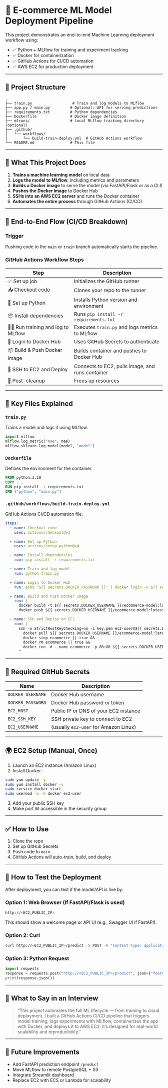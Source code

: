 
# 🚀 E-commerce ML Model Deployment Pipeline

This project demonstrates an end-to-end Machine Learning deployment workflow using:

- ✅ Python + MLflow for training and experiment tracking  
- ✅ Docker for containerization  
- ✅ GitHub Actions for CI/CD automation  
- ✅ AWS EC2 for production deployment

---

## 📁 Project Structure

```
.
├── train.py                  # Train and log models to MLflow
├── app.py / main.py         # Optional: API for serving predictions
├── requirements.txt         # Python dependencies
├── Dockerfile               # Docker image definition
├── mlruns/                  # Local MLflow tracking directory (optional)
├── .github/
│   └── workflows/
│       └── build-train-deploy.yml  # GitHub Actions workflow
└── README.md                # This file
```

---

## 🧠 What This Project Does

1. **Trains a machine learning model** on local data
2. **Logs the model to MLflow**, including metrics and parameters
3. **Builds a Docker image** to serve the model (via FastAPI/Flask or as a CLI)
4. **Pushes the Docker image** to Docker Hub
5. **SSHs into an AWS EC2 server** and runs the Docker container
6. **Automates the entire process** through GitHub Actions (CI/CD)

---

## 🔄 End-to-End Flow (CI/CD Breakdown)

### Trigger
Pushing code to the `main` or `train` branch automatically starts the pipeline.

### GitHub Actions Workflow Steps

| Step | Description |
|------|-------------|
| ✅ Set up job | Initializes the GitHub runner |
| 📥 Checkout code | Clones your repo to the runner |
| 🐍 Set up Python | Installs Python version and environment |
| 📦 Install dependencies | Runs `pip install -r requirements.txt` |
| 🏋️‍♂️ Run training and log to MLflow | Executes `train.py` and logs metrics to MLflow |
| 🔐 Login to Docker Hub | Uses GitHub Secrets to authenticate |
| 📦 Build & Push Docker image | Builds container and pushes to Docker Hub |
| 🧳 SSH to EC2 and Deploy | Connects to EC2, pulls image, and runs container |
| 🧹 Post-cleanup | Frees up resources |

---

## 📌 Key Files Explained

### `train.py`
Trains a model and logs it using MLflow.
```python
import mlflow
mlflow.log_metric("mae", mae)
mlflow.sklearn.log_model(model, "model")
```

### `Dockerfile`
Defines the environment for the container.
```dockerfile
FROM python:3.10
COPY . .
RUN pip install -r requirements.txt
CMD ["python", "main.py"]
```

### `.github/workflows/build-train-deploy.yml`
GitHub Actions CI/CD automation file.
```yaml
steps:
  - name: Checkout code
    uses: actions/checkout@v3

  - name: Set up Python
    uses: actions/setup-python@v4

  - name: Install dependencies
    run: pip install -r requirements.txt

  - name: Train and log model
    run: python train.py

  - name: Login to Docker Hub
    run: echo "${{ secrets.DOCKER_PASSWORD }}" | docker login -u ${{ secrets.DOCKER_USERNAME }} --password-stdin

  - name: Build and Push Docker Image
    run: |
      docker build -t ${{ secrets.DOCKER_USERNAME }}/ecommerce-model:latest .
      docker push ${{ secrets.DOCKER_USERNAME }}/ecommerce-model:latest

  - name: SSH and Deploy on EC2
    run: |
      ssh -o StrictHostKeyChecking=no -i key.pem ec2-user@${{ secrets.EC2_HOST }} "
        docker pull ${{ secrets.DOCKER_USERNAME }}/ecommerce-model:latest &&
        docker stop ecommerce || true &&
        docker rm ecommerce || true &&
        docker run -d --name ecommerce -p 80:80 ${{ secrets.DOCKER_USERNAME }}/ecommerce-model:latest
      "
```

---

## 🔐 Required GitHub Secrets

| Name | Description |
|------|-------------|
| `DOCKER_USERNAME` | Docker Hub username |
| `DOCKER_PASSWORD` | Docker Hub password or token |
| `EC2_HOST` | Public IP or DNS of your EC2 instance |
| `EC2_SSH_KEY` | SSH private key to connect to EC2 |
| `EC2_USERNAME` | (usually `ec2-user` for Amazon Linux) |

---

## 🌍 EC2 Setup (Manual, Once)

1. Launch an EC2 instance (Amazon Linux)
2. Install Docker:
```bash
sudo yum update -y
sudo yum install docker -y
sudo service docker start
sudo usermod -a -G docker ec2-user
```
3. Add your public SSH key
4. Make port `80` accessible in the security group

---

## ✅ How to Use

1. Clone the repo
2. Set up GitHub Secrets
3. Push code to `main`
4. GitHub Actions will auto-train, build, and deploy

---

## 🧪 How to Test the Deployment

After deployment, you can test if the model/API is live by:

### Option 1: Web Browser (If FastAPI/Flask is used)
```bash
http://<EC2_PUBLIC_IP>
```
This should show a welcome page or API UI (e.g., Swagger UI if FastAPI).

### Option 2: Curl
```bash
curl http://<EC2_PUBLIC_IP>/predict -X POST -H "Content-Type: application/json" -d '{"feature_1": 5, "feature_2": 2}'
```

### Option 3: Python Request
```python
import requests
response = requests.post("http://<EC2_PUBLIC_IP>/predict", json={"feature_1": 5, "feature_2": 2})
print(response.json())
```

---

## 💬 What to Say in an Interview

> “This project automates the full ML lifecycle — from training to cloud deployment. I built a GitHub Actions CI/CD pipeline that triggers model training, logs experiments with MLflow, containerizes the app with Docker, and deploys it to AWS EC2. It’s designed for real-world scalability and reproducibility.”

---

## 🧠 Future Improvements

- Add FastAPI prediction endpoint `/predict`
- Move MLflow to remote PostgreSQL + S3
- Integrate Streamlit dashboard
- Replace EC2 with ECS or Lambda for scalability
